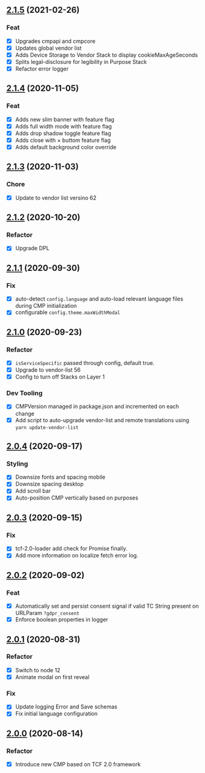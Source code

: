 ## [2.1.5](https://github.com/openmail/system1-cmp/compare/2.1.4...2.1.5) (2021-02-26)

### Feat

- [x] Upgrades cmpapi and cmpcore
- [x] Updates global vendor list
- [x] Adds Device Storage to Vendor Stack to display cookieMaxAgeSeconds 
- [x] Splits legal-disclosure for legibility in Purpose Stack
- [x] Refactor error logger

## [2.1.4](https://github.com/openmail/system1-cmp/compare/2.1.3...2.1.4) (2020-11-05)

### Feat

- [x] Adds new slim banner with feature flag
- [x] Adds full width mode with feature flag
- [x] Adds drop shadow toggle feature flag
- [x] Adds close with &times; buttom feature flag
- [x] Adds default background color override 

## [2.1.3](https://github.com/openmail/system1-cmp/compare/2.1.2...2.1.3) (2020-11-03)

### Chore
- [x] Update to vendor list versino 62

## [2.1.2](https://github.com/openmail/system1-cmp/compare/2.1.1...2.1.2) (2020-10-20)

### Refactor

- [x] Upgrade DPL

## [2.1.1](https://github.com/openmail/system1-cmp/compare/2.1.0...2.1.1) (2020-09-30)

### Fix

- [x] auto-detect `config.language` and auto-load relevant language files during CMP initialization
- [x] configurable `config.theme.maxWidthModal`

## [2.1.0](https://github.com/openmail/system1-cmp/compare/2.0.4...2.1.0) (2020-09-23)

### Refactor

- [x] `isServiceSpecific` passed through config, default true.
- [x] Upgrade to vendor-list 56
- [x] Config to turn off Stacks on Layer 1

### Dev Tooling

- [x] CMPVersion managed in package.json and incremented on each change
- [x] Add script to auto-upgrade vendor-list and remote translations using `yarn update-vendor-list`

## [2.0.4](https://github.com/openmail/system1-cmp/compare/2.0.3...2.0.4) (2020-09-17)

### Styling

- [x] Downsize fonts and spacing mobile
- [x] Downsize spacing desktop
- [x] Add scroll bar
- [x] Auto-position CMP vertically based on purposes

## [2.0.3](https://github.com/openmail/system1-cmp/compare/2.0.2...2.0.3) (2020-09-15)

### Fix

- [x] tcf-2.0-loader add check for Promise finally.
- [x] Add more information on localize fetch error log.

## [2.0.2](https://github.com/openmail/system1-cmp/compare/2.0.1...2.0.2) (2020-09-02)

### Feat

- [x] Automatically set and persist consent signal if valid TC String present on URLParam `?gdpr_consent`
- [x] Enforce boolean properties in logger

## [2.0.1](https://github.com/openmail/system1-cmp/compare/2.0.0...2.0.1) (2020-08-31)

### Refactor

- [x] Switch to node 12
- [x] Animate modal on first reveal

### Fix

- [x] Update logging Error and Save schemas
- [x] Fix initial language configuration

## [2.0.0](https://github.com/openmail/system1-cmp/compare/1.5.6...2.0.0) (2020-08-14)

### Refactor

- [x] Introduce new CMP based on TCF 2.0 framework
